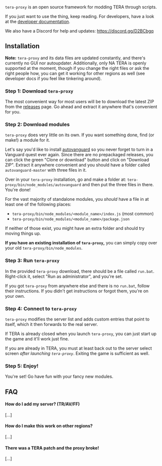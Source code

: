 `tera-proxy` is an open source framework for modding TERA through scripts.

If you just want to use the thing, keep reading. For developers, have a look at the [developer documentation](developers).

We also have a Discord for help and updates: <https://discord.gg/D2BCbgq>

## Installation

**Note:** `tera-proxy` and its data files are updated constantly, and there's currently no GUI nor autoupdater. Additionally, only NA TERA is openly supported at the moment, though if you change the right files or ask the right people how, you can get it working for other regions as well (see developer docs if you feel like tinkering around).

### Step 1: Download `tera-proxy`

The most convenient way for most users will be to download the latest ZIP from the [releases](https://github.com/meishuu/tera-proxy/releases) page. Go ahead and extract it anywhere that's convenient for you.

### Step 2: Download modules

`tera-proxy` does very little on its own. If you want something done, find (or make!) a module for it.

Let's say you'd like to install [autovanguard](https://github.com/baldera-mods/autovanguard) so you never forget to turn in a Vanguard quest ever again. Since there are no prepackaged releases, you can click the green "Clone or download" button and click on "Download ZIP". Extract it anywhere convenient and you should have a folder called `autovanguard-master` with three files in it.

Over in your `tera-proxy` installation, go and make a folder at: `tera-proxy/bin/node_modules/autovanguard` and then put the three files in there. You're done!

For the vast majority of standalone modules, you *should* have a file in at least one of the following places:

- `tera-proxy/bin/node_modules/<module_name>/index.js` (most common)
- `tera-proxy/bin/node_modules/<module_name>/package.json`

If neither of those exist, you might have an extra folder and should try moving things up.

**If you have an existing installation of `tera-proxy`,** you can simply copy over your old `tera-proxy/bin/node_modules`.

### Step 3: Run `tera-proxy`

In the provided `tera-proxy` download, there should be a file called `run.bat`. Right-click it, select "Run as administrator", and you're set.

If you got `tera-proxy` from anywhere else and there is no `run.bat`, follow their instructions. If you didn't get instructions or forgot them, you're on your own.

### Step 4: Connect to `tera-proxy`

`tera-proxy` modifies the server list and adds custom entries that point to itself, which it then forwards to the real server.

If TERA is already closed when you launch `tera-proxy`, you can just start up the game and it'll work just fine.

If you are already in TERA, you must at least back out to the server select screen *after launching `tera-proxy`*. Exiting the game is sufficient as well.

### Step 5: Enjoy!

You're set! Go have fun with your fancy new modules.

## FAQ

#### How do I add my server? (TR/AV/FF)

[...]

#### How do I make this work on other regions?

[...]

#### There was a TERA patch and the proxy broke!

[...]
